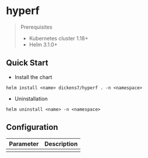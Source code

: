 # hyperf

> Prerequisites
> - Kubernetes cluster 1.18+
> - Helm 3.1.0+

## Quick Start

- Install the chart

```shell
helm install <name> dickens7/hyperf . -n <namespace> 
```

- Uninstallation

```
helm uninstall <name> -n <namespace> 
```

## Configuration

| Parameter | Description |
|--|--|
| | |